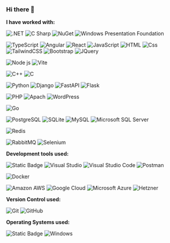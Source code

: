 ### Hi there 👋

**I have worked with:**
<p>
  <img alt=".NET" src="https://img.shields.io/badge/.NET-5C2D91?style=flat&logo=.net&logoColor=white"/>
  <img alt="C Sharp" src="https://img.shields.io/badge/C%23-239120?logo=c-sharp&logoColor=white&style=flat" />
  <img alt="NuGet" src="https://img.shields.io/badge/NuGet-%23004880?style=flat&logo=nuget&logoColor=white">
  <img alt="Windows Presentation Foundation" src="https://img.shields.io/badge/WPF-%230078D4?style=flat&logo=windows&logoColor=white">
</p>
<p>
  <img alt="TypeScript" src="https://img.shields.io/badge/TypeScript-3178C6?logo=typescript&logoColor=white&style=flat" />
  <img alt="Angular" src="https://img.shields.io/badge/Angular-DD0031?logo=angular&logoColor=white&style=flat" />
  <img alt="React" src="https://img.shields.io/badge/React-61DAFB?logo=react&logoColor=white&style=flat" />
  <img alt="JavaScript" src="https://img.shields.io/badge/JavaScript-F7DF1E?logo=javascript&logoColor=white&style=flat" />
  <img alt="HTML" src="https://img.shields.io/badge/HTML-E34F26?logo=html5&logoColor=white&style=flat" />
  <img alt="Css" src="https://img.shields.io/badge/CSS-1572B6?logo=css3&logoColor=white&style=flat" />
  <img alt="TailwindCSS" src="https://img.shields.io/badge/Tailwind CSS-38B2AC?&logo=tailwind+css&logoColor=white&style=flat"/>
  <img alt="Bootstrap" src="https://img.shields.io/badge/Bootstrap-7952B3?&logo=bootstrap&logoColor=white&style=flat"/>
  <img alt="JQuery" src="https://img.shields.io/badge/JQuery-%230769AD.svg?style=flat&logo=jquery&logoColor=white"/>
</p>
<p>
  <img alt="Node js" src="https://img.shields.io/badge/Node.js-%23339933?style=flat&logo=nodedotjs&logoColor=white">
  <img alt="Vite" src="https://img.shields.io/badge/Vite-%23646CFF?style=flat&logo=Vite&logoColor=white">
</p>
<p>
  <img alt="C++" src="https://img.shields.io/badge/C++-%2300599C.svg?style=flat&logo=c%2B%2B&logoColor=white"/>
  <img alt="C" src="https://img.shields.io/badge/C-%2300599C.svg?style=flat&logo=c&logoColor=white"/>
</p>
<p>
   <img alt="Python" src="https://img.shields.io/badge/Python-3776AB?style=for-the-badge&logo=python&logoColor=white&style=flat" />
   <img alt="Django" src="https://img.shields.io/badge/Django-%23092E20?style=flat&logo=django&logoColor=white">
   <img alt="FastAPI" src="https://img.shields.io/badge/FastAPI-%23009688?style=flat&logo=fastapi&logoColor=white">
   <img alt="Flask" src="https://img.shields.io/badge/Flask-000000?style=flat&logo=flask&logoColor=white"/>
</p>
<p>
  <img alt="PHP" src="https://img.shields.io/badge/PHP-%23777BB4.svg?style=flat&logo=php&logoColor=white"/>
  <img alt="Apach" src="https://img.shields.io/badge/Apache-%23D22128?style=flat&logo=apache&logoColor=white">
  <img alt="WordPress" src="https://img.shields.io/badge/WordPress-%23117AC9.svg?style=flat&logo=WordPress&logoColor=white"/>
</p>
<p>
  <img alt="Go" src="https://img.shields.io/badge/Go-%2300ADD8?style=flat&logo=go&logoColor=white">
</p>
<p>
  <img alt="PostgreSQL" src="https://img.shields.io/badge/PostgreSQL-336791?logo=postgresql&logoColor=white&style=flat" />
  <img alt="SQLite" src="https://img.shields.io/badge/SQLite-%23003B57?style=flat&logo=sqlite&logoColor=white">
  <img alt="MySQL" src="https://img.shields.io/badge/mysql-%2300f.svg?style=flat&logo=mysql&logoColor=white" />
  <img alt="Microsoft SQL Server" src="https://img.shields.io/badge/Microsoft_SQL_Server-%23CC2927?style=flat&logo=Microsoft%20SQL%20Server&logoColor=white">
</p>
<p>
  <img alt="Redis" src="https://img.shields.io/badge/Redis-%23B32629?style=flat&logo=redis&logoColor=white">
</p>
<p>
  <img alt="RabbitMQ" src="https://img.shields.io/badge/RabbitMQ-%23FF6600?style=flat&logo=rabbitmq&logoColor=white">
  <img alt="Selenium" src="https://img.shields.io/badge/Selenium-%2343B02A?style=flat&logo=selenium&logoColor=white">
</p>

**Development tools used:**
<p>
  
  <img alt="Static Badge" src="https://img.shields.io/badge/Vim-%23019733?style=flat&logo=vim&logoColor=white">
  <img alt="Visual Studio" src="https://img.shields.io/badge/Visual Studio-5C2D91?logo=visual+studio&logoColor=white&style=flat" />
  <img alt="Visual Studio Code" src="https://img.shields.io/badge/Visual Studio Code-007ACC?logo=visual+studio+code&logoColor=white&style=flat" />
  <img alt="Postman" src="https://img.shields.io/badge/Postman-FF6C37?logo=postman&logoColor=fff&style=flat" />
 
</p>
<p>
  <img alt="Docker" src="https://img.shields.io/badge/Docker-%232496ED?style=flat&logo=docker&logoColor=white">
</p>
<p>
  <img alt="Amazon AWS" src="https://img.shields.io/badge/Amazon_AWS-%23232F3E?style=flat&logo=amazonaws">
  <img alt="Google Cloud" src="https://img.shields.io/badge/Google_Cloud-%234285F4?style=flat&logo=googlecloud&logoColor=white">
  <img alt="Microsoft Azure" src="https://img.shields.io/badge/Microsoft_Azure-%230078D4?style=flat&logo=microsoftazure">
  <img alt="Hetzner" src="https://img.shields.io/badge/Hetzner-%23D50C2D?style=flat&logo=hetzner&logoColor=hetzner">
</p>

**Version Control used:**
<p>
  <img alt="Git" src="https://img.shields.io/badge/Git-F05032?logo=git&logoColor=white&style=flat" />
  <img alt="GitHub" src="https://img.shields.io/badge/GitHub-181717?logo=github&logoColor=white&style=flat" />
</p>

**Operating Systems used:**
<p>
<img alt="Static Badge" src="https://img.shields.io/badge/Ubuntu_Linux-%23E95420?style=flat&logo=ubuntu&logoColor=white">
<img alt="Windows" src="https://img.shields.io/badge/Windows-0078D6?logo=windows&logoColor=white&style=flat" />
</p>


<!--

- 🔭 I’m currently working on ...
- 🌱 I’m currently learning ...
- 👯 I’m looking to collaborate on ...
- 🤔 I’m looking for help with ...
- 💬 Ask me about ...
- 📫 How to reach me: ...
- 😄 Pronouns: ...
- ⚡ Fun fact: ...
-->
